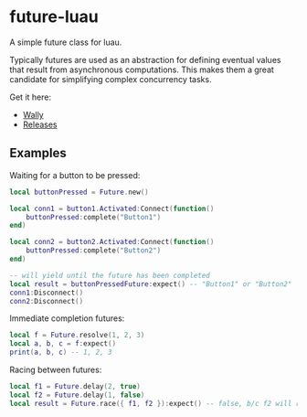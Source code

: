 # future-luau

A simple future class for luau.

Typically futures are used as an abstraction for defining eventual values that result from asynchronous computations. This makes them a great candidate for simplifying complex concurrency tasks.

Get it here:

* [Wally](https://wally.run/package/egomoose/future)
* [Releases](https://github.com/EgoMoose/future-luau/releases)

## Examples

Waiting for a button to be pressed:

```lua
local buttonPressed = Future.new()

local conn1 = button1.Activated:Connect(function()
	buttonPressed:complete("Button1")
end)

local conn2 = button2.Activated:Connect(function()
	buttonPressed:complete("Button2")
end)

-- will yield until the future has been completed
local result = buttonPressedFuture:expect() -- "Button1" or "Button2"
conn1:Disconnect()
conn2:Disconnect()
```

Immediate completion futures:

```lua
local f = Future.resolve(1, 2, 3)
local a, b, c = f:expect()
print(a, b, c) -- 1, 2, 3
```

Racing between futures:

```lua
local f1 = Future.delay(2, true)
local f2 = Future.delay(1, false)
local result = Future.race({ f1, f2 }):expect() -- false, b/c f2 will resolve first
```